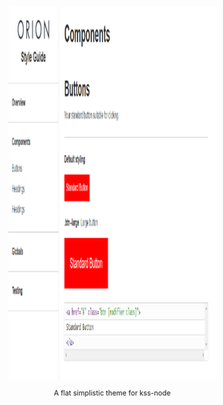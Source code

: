 <p align="center">
   <img height="750" width="418" src="https://raw.githubusercontent.com/WebDevLuke/kss-orion-theme/master/misc/screen.png">
  <p align="center">A flat simplistic theme for kss-node</p>
</p>
